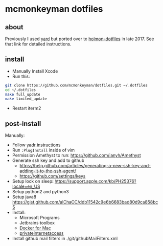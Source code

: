 # mcmonkeyman dotfiles


## about

Previously I used [yard](https://github.com/mcmonkeyman/dotfiles-old) but ported over to [holmon-dotfiles](https://github.com/holman/dotfiles) in late 2017. See that link for detailed instructions.

## install

* Manually Install Xcode
* Run this:

```sh
git clone https://github.com/mcmonkeyman/dotfiles.git ~/.dotfiles
cd ~/.dotfiles
make full_update
make limited_update
```
* Restart iterm2

## post-install

Manually:
- Follow [yadr instructions](https://github.com/skwp/dotfiles#wait-youre-not-done-do-this)
- Run `:PlugInstall` inside of vim
- Permission Amethyst to run: https://github.com/ianyh/Amethyst
- Generate ssh key and add to github
	- https://help.github.com/articles/generating-a-new-ssh-key-and-adding-it-to-the-ssh-agent/
	- https://github.com/settings/keys
- Setup lock on sleep: https://support.apple.com/kb/PH25376?locale=en_US 
- Setup python2 and python3
- Setup java8 https://gist.github.com/alChaCC/ddb11542c9e6b6683bad80d9ca858bc5
- Install:
  - Microsoft Programs
  - Jetbrains toolbox
  - [Docker for Mac](https://www.docker.com/docker-ma)
  - [privateinternetaccess](https://www.privateinternetaccess.com/installer/x/download_installer_osx)
- Install github mail filters in ./git/githubMailFilters.xml
